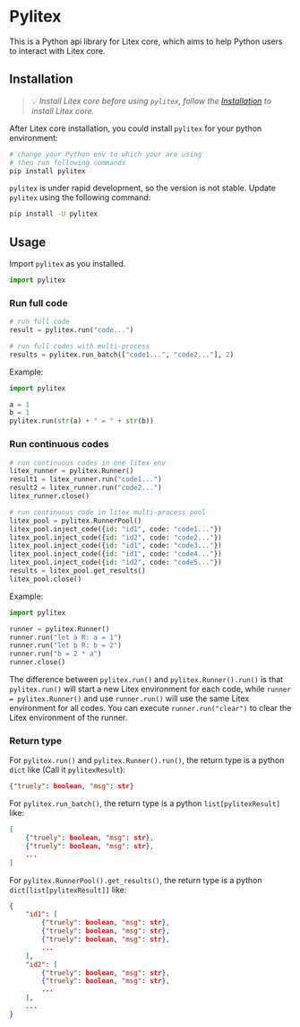 # Pylitex

This is a Python api library for Litex core, which aims to help Python users to interact with Litex core.

## Installation

> 💡 *Install Litex core before using `pylitex`, follow the [Installation](https://litexlang.org/doc/Installation) to install Litex core.*

After Litex core installation, you could install `pylitex` for your python environment:

```bash
# change your Python env to which your are using
# then run following commands
pip install pylitex
```

`pylitex` is under rapid development, so the version is not stable. Update `pylitex` using the following command:

```bash
pip install -U pylitex
```

## Usage

Import `pylitex` as you installed.

```python
import pylitex
```

### Run full code

```python
# run full code
result = pylitex.run("code...")

# run full codes with multi-process
results = pylitex.run_batch(["code1...", "code2..."], 2)
```

Example:

```python
import pylitex

a = 1
b = 1
pylitex.run(str(a) + " = " + str(b))
```

### Run continuous codes

```python
# run continuous codes in one litex env
litex_runner = pylitex.Runner()
result1 = litex_runner.run("code1...")
result2 = litex_runner.run("code2...")
litex_runner.close()

# run continuous code in litex multi-process pool
litex_pool = pylitex.RunnerPool()
litex_pool.inject_code({id: "id1", code: "code1..."})
litex_pool.inject_code({id: "id2", code: "code2..."})
litex_pool.inject_code({id: "id1", code: "code3..."})
litex_pool.inject_code({id: "id1", code: "code4..."})
litex_pool.inject_code({id: "id2", code: "code5..."})
results = litex_pool.get_results()
litex_pool.close()
```

Example:

```python
import pylitex

runner = pylitex.Runner()
runner.run("let a R: a = 1")
runner.run("let b R: b = 2")
runner.run("b = 2 * a")
runner.close()
```

The difference between `pylitex.run()` and `pylitex.Runner().run()` is that `pylitex.run()` will start a new Litex environment for each code, while `runner = pylitex.Runner()` and use `runner.run()` will use the same Litex environment for all codes. You can execute `runner.run("clear")` to clear the Litex environment of the runner.

### Return type

For `pylitex.run()` and `pylitex.Runner().run()`, the return type is a python `dict` like (Call it `pylitexResult`):

```json
{"truely": boolean, "msg": str}
```

For `pylitex.run_batch()`, the return type is a python `list[pylitexResult]` like:

```json
[
    {"truely": boolean, "msg": str},
    {"truely": boolean, "msg": str},
    ...
]
```

For `pylitex.RunnerPool().get_results()`, the return type is a python `dict[list[pylitexResult]]` like:

```json
{
    "id1": [
        {"truely": boolean, "msg": str},
        {"truely": boolean, "msg": str},
        {"truely": boolean, "msg": str},
        ...
    ],
    "id2": [
        {"truely": boolean, "msg": str},
        {"truely": boolean, "msg": str},
        ...
    ],
    ...
}
```
